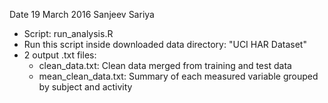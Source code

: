 Date 19 March 2016
Sanjeev Sariya

* Script: run_analysis.R
* Run this script inside downloaded data directory: "UCI HAR Dataset"
* 2 output .txt files:
  * clean_data.txt: Clean data merged from training and test data
  * mean_clean_data.txt: Summary of each measured variable grouped by subject and activity